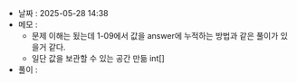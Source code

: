- 날짜 : 2025-05-28 14:38
- 메모 :
  - 문제 이해는 됬는데 1-09에서 값을 answer에 누적하는 방법과 같은 풀이가 있을거 같다. 
  - 일단 값을 보관할 수 있는 공간 만듦 int[]
- 풀이 :
```java

```